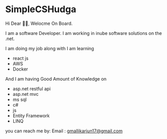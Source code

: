 # SimpleCSHudga

Hi Dear 🙋‍♂, Welocme On Board. 

I am a software Developer. I am working in inube software solutions on the .net.

I am doing my job along with I am learning 
* react js
* AWS
* Docker

And I am having Good Amount of Knowledge on 
* asp.net restful api
* asp.net mvc
* ms sql
* c# 
* js
* Entity Framework
* LINQ

you can reach me by:
Email : gmallikarjun17@gmail.com


